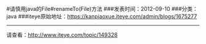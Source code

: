 #请慎用java的File#renameTo(File)方法
###发表时间：2012-09-10
###分类：java
###iteye原始地址：<a href="https://kanpiaoxue.iteye.com/admin/blogs/1675277" target="_blank">https://kanpiaoxue.iteye.com/admin/blogs/1675277</a>

---

<p>请查看：<a href="http://www.iteye.com/topic/149328">http://www.iteye.com/topic/149328</a></p>
